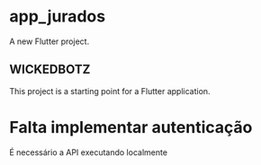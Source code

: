 # app_jurados

A new Flutter project.

## WICKEDBOTZ

This project is a starting point for a Flutter application.

# Falta implementar autenticação
É necessário a API executando localmente
